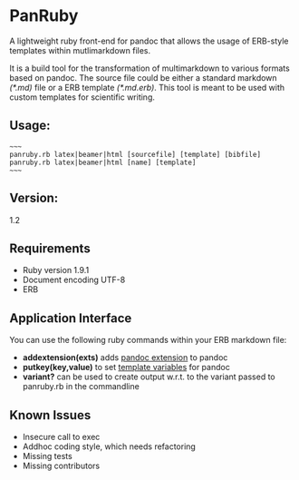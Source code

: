 # PanRuby

A lightweight ruby front-end for pandoc that allows the usage of ERB-style templates within mutlimarkdown files.

It is a build tool for the transformation of multimarkdown to
various formats based on pandoc. The source file could be either a
standard markdown *(\*.md)* file or a ERB template *(\*.md.erb)*.
This tool is meant to be used with custom templates for scientific
writing.

## Usage:
    ~~~
    panruby.rb latex|beamer|html [sourcefile] [template] [bibfile]
    panruby.rb latex|beamer|html [name] [template]
    ~~~

## Version:
 1.2

## Requirements

* Ruby version 1.9.1
* Document encoding UTF-8
* ERB

## Application Interface

You can use the following ruby commands within your ERB markdown file:

* **addextension(exts)** adds [pandoc extension](http://johnmacfarlane.net/pandoc/README.html#pandocs-markdown) to pandoc
* **putkey(key,value)** to set [template variables](http://johnmacfarlane.net/pandoc/README.html#general-writer-options) for pandoc
* **variant?** can be used to create output w.r.t. to the variant passed to panruby.rb in the commandline

## Known Issues

* Insecure call to exec
* Addhoc coding style, which needs refactoring
* Missing tests
* Missing contributors

